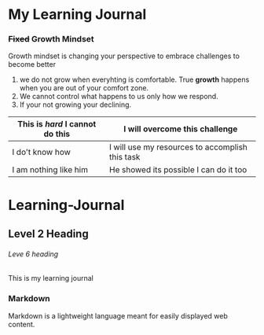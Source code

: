 
# My Learning Journal

### ~~Fixed~~ Growth Mindset

Growth mindset is changing your perspective to embrace challenges to become better
1. we do not grow when everyhting is comfortable. True __growth__ happens when you are out of your comfort zone.
1. We cannot control what happens to us only how we respond. 
1. If your not growing your declining.

This is *hard* I cannot do this | I will overcome this challenge
------------------------------|-------------------------------
I do't know how | I will use my resources to accomplish this task
I am nothing like him | He showed its possible I can do it too


# Learning-Journal
## Level 2 Heading
###### Leve 6 heading

This is my learning journal
### Markdown

Markdown is a lightweight language meant for easily displayed web content.
